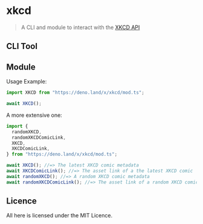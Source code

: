 # xkcd

> A CLI and module to interact with the [XKCD API](https://xkcd.com/info.0.json)

## CLI Tool

## Module

Usage Example:

```typescript
import XKCD from "https://deno.land/x/xkcd/mod.ts";

await XKCD();
```

A more extensive one:

```typescript
import {
  randomXKCD,
  randomXKCDComicLink,
  XKCD,
  XKCDComicLink,
} from "https://deno.land/x/xkcd/mod.ts";

await XKCD(); //=> The latest XKCD comic metadata
await XKCDComicLink(); //=> The asset link of a the latest XKCD comic
await randomXKCD(); //=> A random XKCD comic metadata
await randomXKCDComicLink(); //=> The asset link of a random XKCD comic
```

## Licence

All here is licensed under the MIT Licence.
